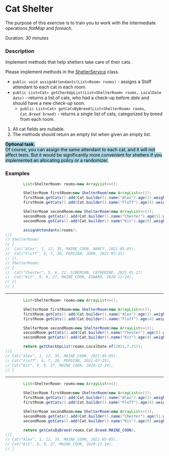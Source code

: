 # Cat Shelter

The purpose of this exercise is to train you to work with the intermediate operations _flatMap_ and _foreach_.

Duration: _30 minutes_

### Description

Implement methods that help shelters take care of their cats.

Please implement methods in the [ShelterService](src/main/java/com/epam/autotasks/ShelterService.java) class.

- `public void assignAttendants(List<Room> rooms)` - assigns a Staff attendant to each cat in each room.
- `public List<Cat> getCheckUpList(List<ShelterRoom> rooms, LocalDate date)` - returns a list of cats, who had a
  check-up before _date_ and should have a new check-up soon.
	- `public List<Cat> getCatsByBreed(List<ShelterRoom> rooms, Cat.Breed breed)` - returns a single list of cats,
	  categorized by breed from each room.

1. All cat fields are nullable.
2. The methods should return an empty list when given an empty list.

<mark style="background-color: lightblue"><b>Optional task.</b><br/>
Of course, you can assign the same attendant to each cat, and it will not affect tests. But it would be significantly
more convenient for shelters if you implemented an allocating policy or a randomizer.</mark>

### Examples

```java
        List<ShelterRoom> rooms=new ArrayList<>();

        ShelterRoom firstRoom=new ShelterRoom(new ArrayList<>());
        firstRoom.getCats().add(Cat.builder().name("Alex").age(1).weight(12).height(35).breed(Cat.Breed.MAINE_COON).lastCheckUpDate(LocalDate.of(2021,5,5)).build());
        firstRoom.getCats().add(Cat.builder().name("Fluff").age(4).weight(7).height(20).breed(Cat.Breed.PERSIAN).lastCheckUpDate(LocalDate.of(2021,7,25)).build());

        ShelterRoom secondRoom=new ShelterRoom(new ArrayList<>());
        secondRoom.getCats().add(Cat.builder().name("Chester").age(5).weight(6).height(22).breed(Cat.Breed.SIBERIAN).lastCheckUpDate(LocalDate.of(2022,1,17)).build());
        secondRoom.getCats().add(Cat.builder().name("Kit").age(9).weight(9).height(27).breed(Cat.Breed.MAINE_COON).lastCheckUpDate(LocalDate.of(2020,12,24)).build());

        assignAttendants(rooms);
//{
// ShelterRoom(
// {
//  Cat("Alex", 1, 12, 35, MAINE_COON, NANCY, 2021-05-05),
//  Cat("Fluff", 4, 7, 20, PERSIAN, JOHN, 2021-07-25)
// }),
// ShelterRoom(
// {
//  Cat("Chester", 5, 6, 22, SIBERIAN, CATHERINE, 2022-01-17)
//  Cat("Kit", 9, 9, 27, MAINE_COON, EDWARD, 2020-12-24),
// })
// }
```

---

```java
        List<ShelterRoom> rooms=new ArrayList<>();

        ShelterRoom firstRoom=new ShelterRoom(new ArrayList<>());
        firstRoom.getCats().add(Cat.builder().name("Alex").age(1).weight(12).height(35).breed(Cat.Breed.MAINE_COON).lastCheckUpDate(LocalDate.of(2021,5,5)).build());
        firstRoom.getCats().add(Cat.builder().name("Fluff").age(4).weight(7).height(20).breed(Cat.Breed.PERSIAN).lastCheckUpDate(LocalDate.of(2021,7,25)).build());

        ShelterRoom secondRoom=new ShelterRoom(new ArrayList<>());
        secondRoom.getCats().add(Cat.builder().name("Chester").age(5).weight(6).height(22).breed(Cat.Breed.SIBERIAN).lastCheckUpDate(LocalDate.of(2022,1,17)).build());
        secondRoom.getCats().add(Cat.builder().name("Kit").age(9).weight(9).height(27).breed(Cat.Breed.MAINE_COON).lastCheckUpDate(LocalDate.of(2020,12,24)).build());

        return getCheckUpList(rooms,LocalDate.of(2021,7,31));
//{
// Cat("Alex", 1, 12, 35, MAINE_COON, 2021-05-05),
// Cat("Fluff", 4, 7, 20, PERSIAN, 2021-07-25),
// Cat("Kit", 9, 9, 27, MAINE_COON, 2020-12-24),
// }
```

---

```java
        List<ShelterRoom> rooms=new ArrayList<>();

        ShelterRoom firstRoom=new ShelterRoom(new ArrayList<>());
        firstRoom.getCats().add(Cat.builder().name("Alex").age(1).weight(12).height(35).breed(Cat.Breed.MAINE_COON).lastCheckUpDate(LocalDate.of(2021,5,5)).build());
        firstRoom.getCats().add(Cat.builder().name("Fluff").age(4).weight(7).height(20).breed(Cat.Breed.PERSIAN).lastCheckUpDate(LocalDate.of(2021,7,25)).build());

        ShelterRoom secondRoom=new ShelterRoom(new ArrayList<>());
        secondRoom.getCats().add(Cat.builder().name("Chester").age(5).weight(6).height(22).breed(Cat.Breed.SIBERIAN).lastCheckUpDate(LocalDate.of(2022,1,17)).build());
        secondRoom.getCats().add(Cat.builder().name("Kit").age(9).weight(9).height(27).breed(Cat.Breed.MAINE_COON).lastCheckUpDate(LocalDate.of(2020,12,24)).build());

        return getCatsByBreed(rooms,Cat.Breed.MAINE_COON);
//{
// Cat("Alex", 1, 12, 35, MAINE_COON, 2021-05-05),
// Cat("Kit", 9, 9, 27, MAINE_COON, 2020-12-24),
// }
```